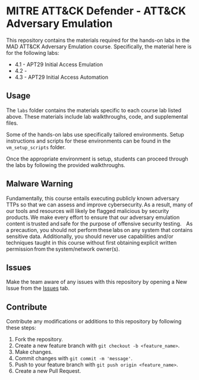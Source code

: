 # MITRE ATT&CK Defender - ATT&CK Adversary Emulation

This repository contains the materials required for the hands-on labs in the MAD ATT&CK Adversary Emulation course.
Specifically, the material here is for the following labs:
- 4.1 - APT29 Initial Access Emulation
- 4.2 - 
- 4.3 - APT29 Initial Access Automation

## Usage

The `labs` folder contains the materials specific to each course lab listed above. These materials include lab walkthroughs, code, and supplemental files.

Some of the hands-on labs use specifically tailored environments. Setup instructions and scripts for these environments can be found in the `vm_setup_scripts` folder.

Once the appropriate environment is setup, students can proceed through the labs by following the provided walkthroughs.

## Malware Warning

Fundamentally, this course entails executing publicly known adversary TTPs so that we can assess and improve cybersecurity. As a result, many of our tools and resources will likely be flagged malicious by security products. We make every effort to ensure that our adversary emulation content is trusted and safe for the purpose of offensive security testing.  
  
As a precaution, you should not perform these labs on any system that contains sensitive data. Additionally, you should never use capabilities and/or techniques taught in this course without first obtaining explicit written permission from the system/network owner(s).

## Issues

Make the team aware of any issues with this repository by opening a New Issue from the [Issues](https://github.com/maddev-engenuity/AdversaryEmulation/issues) tab.

## Contribute

Contribute any modifications or additions to this repository by following these steps:

1. Fork the repository.
2. Create a new feature branch with `git checkout -b <feature_name>`.
3. Make changes.
4. Commit changes with `git commit -m 'message'`.
5. Push to your feature branch with `git push origin <feature_name>`.
6. Create a new Pull Request.